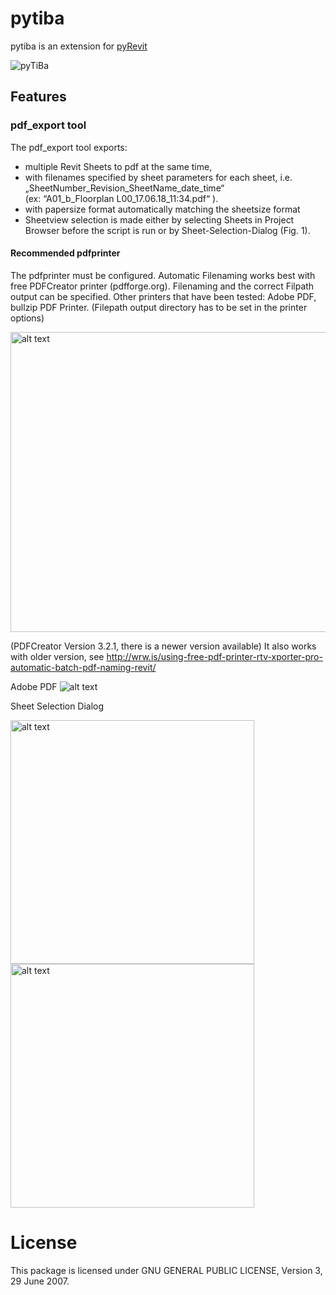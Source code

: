 # pytiba
pytiba is an extension for [pyRevit](http://eirannejad.github.io/pyRevit/)

![pyTiBa](https://github.com/tillbaum/pytiba/blob/master/pytiba%20documentation/pdf_export/pyTiBa%20Tab.png)

## Features
### pdf_export tool
The pdf_export tool exports: 
 +   multiple Revit Sheets to pdf at the same time,  
 +   with filenames specified by sheet  parameters for each sheet, i.e. 
    „SheetNumber_Revision_SheetName_date_time“  
    (ex: “A01_b_Floorplan L00_17.06.18_11:34.pdf“ ).
 +   with papersize format automatically matching the sheetsize format
 +   Sheetview selection is made either by selecting Sheets in Project Browser before the script is run or by Sheet-Selection-Dialog (Fig. 1). 

#### Recommended pdfprinter
The pdfprinter must be configured.
Automatic Filenaming works best with free PDFCreator printer (pdfforge.org). Filenaming and the correct Filpath output can be specified. 
Other printers that have been tested: Adobe PDF, bullzip PDF Printer. (Filepath output directory has to be set in the printer options)

<img src="https://github.com/tillbaum/pytiba/blob/master/pytiba%20documentation/pdf_export/PDFCreator%20ProfileSettings.png" alt="alt text" width="720" height="480">


(PDFCreator Version 3.2.1, there is a newer version available)
It also works with older version, see http://wrw.is/using-free-pdf-printer-rtv-xporter-pro-automatic-batch-pdf-naming-revit/

Adobe PDF
<img src="https://github.com/tillbaum/pytiba/blob/master/pytiba%20documentation/pdf_export/AdobePDF%20printer_filename_working_Creation_dlg.png" alt="alt text"> <!--- width="720" height="480" -->

Sheet Selection Dialog 
<!--
![SheetDialog1](https://github.com/tillbaum/pytiba/blob/master/pytiba%20documentation/pdf_export/SheetSelectionDialog.png) 
-->

<img src="https://github.com/tillbaum/pytiba/blob/master/pytiba%20documentation/pdf_export/SheetSelectionDialog.png" alt="alt text" width="390" height="390">

<img src="https://github.com/tillbaum/pytiba/blob/master/pytiba%20documentation/pdf_export/SheetSelecDia_options.png" alt="alt text" width="390" height="390">

# License
This package is licensed under GNU GENERAL PUBLIC LICENSE, Version 3, 29 June 2007.




